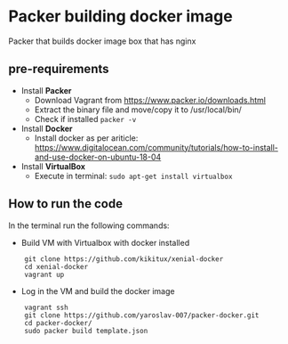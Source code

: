 # Packer building docker image
Packer that builds docker image box that has nginx

## pre-requirements

- Install **Packer**
	- Download Vagrant from https://www.packer.io/downloads.html
	- Extract the binary file and move/copy it to /usr/local/bin/
	- Check if installed 
		``` packer -v ```
- Install **Docker**
    - Install docker as per ariticle: https://www.digitalocean.com/community/tutorials/how-to-install-and-use-docker-on-ubuntu-18-04
- Install **VirtualBox**
    - Execute in terminal: ```sudo apt-get install virtualbox```


## How to run the code
In the terminal run the following commands:


- Build VM with Virtualbox with docker installed
```
    git clone https://github.com/kikitux/xenial-docker
    cd xenial-docker
    vagrant up
```
- Log in the VM and build the docker image
```
    vagrant ssh
    git clone https://github.com/yaroslav-007/packer-docker.git
    cd packer-docker/   
    sudo packer build template.json
```
